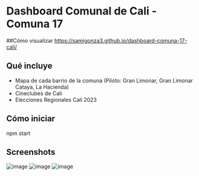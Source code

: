 # Dashboard Comunal de Cali - Comuna 17
##Cómo visualizar
https://samigonza3.github.io/dashboard-comuna-17-cali/
## Qué incluye
- Mapa de cada barrio de la comuna (Piloto: Gran Limonar, Gran Limonar Cataya, La Hacienda)
- Cineclubes de Cali
- Elecciones Regionales Cali 2023
## Cómo iniciar
npm start
## Screenshots
![image](https://github.com/samigonza3/dashboard-comuna-17-cali/assets/24659970/008369a4-aaa0-41c3-b5c2-6dc41195fa2a)
![image](https://github.com/samigonza3/dashboard-comuna-17-cali/assets/24659970/0c519b95-bfa5-4d7a-8da9-b3b182ab817a)
![image](https://github.com/samigonza3/dashboard-comuna-17-cali/assets/24659970/3a501be7-79c3-4c04-90e3-b688900b3e98)
